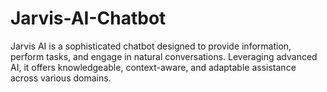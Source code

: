 # Jarvis-AI-Chatbot
Jarvis AI is a sophisticated chatbot designed to provide information, perform tasks, and engage in natural conversations. Leveraging advanced AI, it offers knowledgeable, context-aware, and adaptable assistance across various domains.
